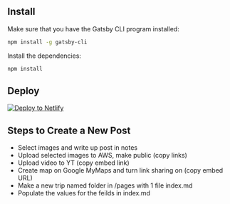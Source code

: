 ## Install

Make sure that you have the Gatsby CLI program installed:

```sh
npm install -g gatsby-cli
```

Install the dependencies:

```sh
npm install
```

## Deploy

[![Deploy to Netlify](https://www.netlify.com/img/deploy/button.svg)](https://app.netlify.com/start/deploy?repository=https://github.com/ktmock13/adventure-heads)

## Steps to Create a New Post

- Select images and write up post in notes
- Upload selected images to AWS, make public (copy links)
- Upload video to YT (copy embed link)
- Create map on Google MyMaps and turn link sharing on (copy embed URL)
- Make a new trip named folder in /pages with 1 file index.md
- Populate the values for the feilds in index.md
